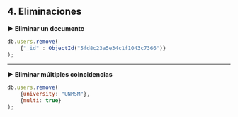 ## 4. Eliminaciones

▶️ **Eliminar un documento**
```javascript
db.users.remove(
	{"_id" : ObjectId("5fd8c23a5e34c1f1043c7366")}
);
```

----

▶️ **Eliminar múltiples coincidencias**
```javascript
db.users.remove(
	{university: "UNMSM"},
	{multi: true}
);
```